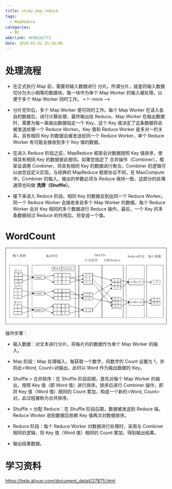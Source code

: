```yaml
---
title: study_map_reduce
tags:
  - MapReduce
categories:
  - BI
abbrlink: 4036242772
date: 2018-01-31 15:16:00
---
```



# 处理流程
- 在正式执行 Map 前，需要将输入数据进行 分片。所谓分片，就是将输入数据切分为大小相等的数据块，每一块作为单个 Map Worker 的输入被处理，以便于多个 Map Worker 同时工作。
< !– more –>

- 分片完毕后，多个 Map Worker 便可同时工作。每个 Map Worker 在读入各自的数据后，进行计算处理，最终输出给 Reduce。Map Worker 在输出数据时，需要为每一条输出数据指定一个 Key，这个 Key 值决定了这条数据将会被发送给哪一个 Reduce Worker。Key 值和 Reduce Worker 是多对一的关系，具有相同 Key 的数据会被发送给同一个 Reduce Worker，单个 Reduce Worker 有可能会接收到多个 Key 值的数据。

- 在进入 Reduce 阶段之前，MapReduce 框架会对数据按照 Key 值排序，使得具有相同 Key 的数据彼此相邻。如果您指定了 合并操作（Combiner），框架会调用 Combiner，将具有相同 Key 的数据进行聚合。Combiner 的逻辑可以由您自定义实现。与经典的 MapReduce 框架协议不同，在 MaxCompute 中，Combiner 的输入、输出的参数必须与 Reduce 保持一致，这部分的处理通常也叫做 <b>洗牌（Shuffle）</b>。

- 接下来进入 Reduce 阶段。相同 Key 的数据会到达同一个 Reduce Worker。同一个 Reduce Worker 会接收来自多个 Map Worker 的数据。每个 Reduce Worker 会对 Key 相同的多个数据进行 Reduce 操作。最后，一个 Key 的多条数据经过 Reduce 的作用后，将变成一个值。


# WordCount

![upload successful](/images/pasted-49.png)

操作步骤：

- 输入数据：对文本进行分片，将每片内的数据作为单个 Map Worker 的输入。

- Map 阶段：Map 处理输入，每获取一个数字，将数字的 Count 设置为 1，并将此<Word, Count>对输出，此时以 Word 作为输出数据的 Key。

- Shuffle > 合并排序：在 Shuffle 阶段前期，首先对每个 Map Worker 的输出，按照 Key 值（即 Word 值）进行排序。排序后进行 Combiner 操作，即将 Key 值（Word 值）相同的 Count 累加，构成一个新的<Word, Count>对。此过程被称为合并排序。

- Shuffle > 分配 Reduce：在 Shuffle 阶段后期，数据被发送到 Reduce 端。Reduce Worker 收到数据后依赖 Key 值再次对数据排序。

- Reduce 阶段：每个 Reduce Worker 对数据进行处理时，采用与 Combiner 相同的逻辑，将 Key 值（Word 值）相同的 Count 累加，得到输出结果。

- 输出结果数据。


# 学习资料
https://help.aliyun.com/document_detail/27875.html